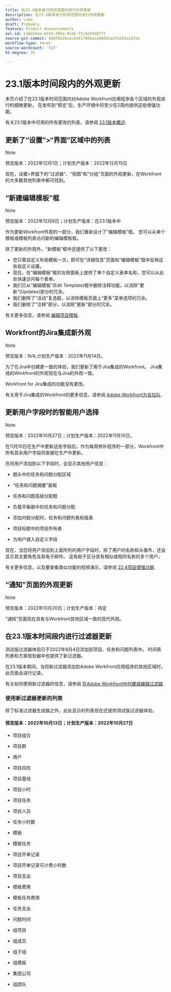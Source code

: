 ```yaml
---
title: 在23.1版本发行时间范围内进行外观更新
description: 在23.1版本发行时间范围内进行外观更新
author: Luke
draft: Probably
feature: Product Announcements
exl-id: e16e54ee-b74d-495a-9e1b-f5c429458772
source-git-commit: 89d7b526cecb441700baca98092aefd319a1d72a
workflow-type: tm+mt
source-wordcount: '717'
ht-degree: 3%

---
```


# 23.1版本时间段内的外观更新

本页介绍了在23.1版本时间范围内对Adobe Workfront应用程序各个区域的外观进行的细微更新。 在发布到“预览”后，生产环境中将至少在2周内提供这些增强功能。

有关23.1版本中可用的所有更改的列表，请参阅 [23.1版本概述](/help/quicksilver/product-announcements/product-releases/23.1-release-activity/23-1-release-overview.md).

## 更新了“设置”>“界面”区域中的列表

>[!NOTE]
>
>预览版本：2022年12月1日；计划生产版本：2022年12月15日

现在，设置>界面下的“过滤器”、“视图”和“分组”页面的外观更新，在Workfront的大多数其他列表中都可找到。

## “新建编辑模板”框

>[!NOTE]
>
>预览版本：2022年12月8日；计划生产版本：在23.1版本中

作为更新Workfront外观的一部分，我们重新设计了“编辑模板”框。 您可以从单个模板或模板列表访问新的编辑模板框。

除了更新的外观外，“新模板”框中还提供了以下更改：

* 您只需自定义布局模板一次，即可在“详细信息”页面和“编辑模板”框中反映这些自定义设置。
* 现在，在“编辑模板”框的左侧面板上提供了单个自定义表单名称，您可以从此处快速访问每个表单。
* 我们已从“编辑模板”(Edit Template)框中删除注释功能，以消除“更新”(Updates)部分的冗余。
* 我们删除了“活动”复选框，以消除模板页面上“更多”菜单选项的冗余。
* 我们删除了“注释”部分，以消除“更新”部分的冗余。

有关更多信息，请参阅 [编辑项目模板](/help/quicksilver/manage-work/projects/create-and-manage-templates/edit-templates.md).

## Workfront的Jira集成新外观

>[!NOTE]
>
>预览版本：N/A;计划生产版本：2022年11月14日。

为了在Jira中创建更一致的体验，我们更新了用于Jira集成的Workfront。 Jira集成的Workfront的外观现在与Jira的外观一致。

Workfront for Jira集成的功能没有更改。

有关用于Jira集成的Workfront的更多信息，请参阅 [Adobe Workfront为吉拉队](/help/quicksilver/workfront-integrations-and-apps/use-workfront-with-jira/workfront-for-jira.md).

## 更新用户字段时的智能用户选择

>[!NOTE]
>
>预览版本：2022年10月27日；计划生产版本：2022年11月10日。
>
>在11月10日在生产中更新这些字段后，作为每周修补程序的一部分，Workfront中所有其余用户字段将直接在生产中更新。

在将用户添加到以下字段时，会显示其他用户信息：

* 题头中的任务和问题分配区域

* “任务和问题摘要”面板

* 任务和问题高级分配框

* 负载平衡器中的任务和问题分配

* 添加内联分配时，任务和问题列表和报表

* 项目标题中的项目所有者

* 为用户键入自定义字段

现在，当您将用户添加到上面所列的用户字段时，除了用户的名称和头像外，还会显示其主要角色及其电子邮件。 这有助于区分具有相似或相同名称的多个用户。

有关更多信息，以及要查看类似功能的视频演示，请参阅 [22.4项目增强功能](/help/quicksilver/product-announcements/product-releases/22.4-release-activity/22-4-project-enhancements.md).

## “通知”页面的外观更新

>[!NOTE]
>
>预览版本：2022年10月20日；计划生产版本：待定 <!-- Phased rollout beginning on November 3, with availability for all customers by November 17, 2022. -->

“通知”页面现在具有与Workfront其他区域一致的现代外观。

## 在23.1版本时间段内进行过滤器更新

测试版过滤器体验已于2022年8月4日添加到项目、任务和问题列表中。 时间表列表和方案规划器中也提供了新过滤器。

在23.1版本期间，当将新过滤器添加到Adobe Workfront应用程序的其他区域时，此页面会进行记录。

有关如何使用新过滤器的信息，请参阅 [在Adobe Workfront中创建或编辑过滤器](/help/quicksilver/reports-and-dashboards/reports/reporting-elements/create-filters.md).

### 使用新过滤器更新的列表

除了标准过滤器生成器之外，此处显示的列表现在还提供测试版过滤器体验。

#### 预览版本：2022年10月13日；计划生产版本：2022年10月27日

* 项目组合

* 项目群

* 用户

* 项目风险

* 项目基线

* 项目小时

* 项目任务

* 项目人员

* 任务小时数

* 模板

* 模板任务

* 项目开单记录

* 项目开单记录可计费小时数

* 项目支出

* 模板费用

* 模板任务费用

* 任务支出

* 问题时间

* 组项目

* 组成员

* 组子组

* 组模板

* 集团公司

* 组团队
